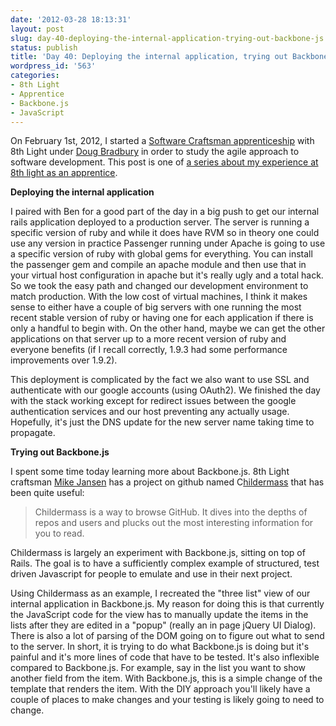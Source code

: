 ```yaml
---
date: '2012-03-28 18:13:31'
layout: post
slug: day-40-deploying-the-internal-application-trying-out-backbone-js
status: publish
title: 'Day 40: Deploying the internal application, trying out Backbone.js'
wordpress_id: '563'
categories:
- 8th Light
- Apprentice
- Backbone.js
- JavaScript
---
```


On February 1st, 2012, I started a [Software Craftsman apprenticeship](http://www.8thlight.com/apprenticeship) with 8th Light under [Doug Bradbury](http://www.8thlight.com/our-team/doug-bradbury) in order to study the agile approach to software development. This post is one of [a series about my experience at 8th light as an apprentice](http://blog.cymen.org/category/8th-light/apprentice/).



**Deploying the internal application**

I paired with Ben for a good part of the day in a big push to get our internal rails application deployed to a production server. The server is running a specific version of ruby and while it does have RVM so in theory one could use any version in practice Passenger running under Apache is going to use a specific version of ruby with global gems for everything. You can install the passenger gem and compile an apache module and then use that in your virtual host configuration in apache but it's really ugly and a total hack. So we took the easy path and changed our development environment to match production. With the low cost of virtual machines, I think it makes sense to either have a couple of big servers with one running the most recent stable version of ruby or having one for each application if there is only a handful to begin with. On the other hand, maybe we can get the other applications on that server up to a more recent version of ruby and everyone benefits (if I recall correctly, 1.9.3 had some performance improvements over 1.9.2).

This deployment is complicated by the fact we also want to use SSL and authenticate with our google accounts (using OAuth2). We finished the day with the stack working except for redirect issues between the google authentication services and our host preventing any actually usage. Hopefully, it's just the DNS update for the new server name taking time to propagate.

**Trying out Backbone.js**


I spent some time today learning more about Backbone.js. 8th Light craftsman [Mike Jansen](http://www.8thlight.com/our-team/mike-jansen) has a project on github named C[hildermass](https://github.com/mjansen401/childermass) that has been quite useful:





> Childermass is a way to browse GitHub. It dives into the depths of repos and users and plucks out the most interesting information for you to read.

Childermass is largely an experiment with Backbone.js, sitting on top of Rails. The goal is to have a sufficiently complex example of structured, test driven Javascript for people to emulate and use in their next project.


Using Childermass as an example, I recreated the "three list" view of our internal application in Backbone.js. My reason for doing this is that currently the JavaScript code for the view has to manually update the items in the lists after they are edited in a "popup" (really an in page jQuery UI Dialog). There is also a lot of parsing of the DOM going on to figure out what to send to the server. In short, it is trying to do what Backbone.js is doing but it's painful and it's more lines of code that have to be tested. It's also inflexible compared to Backbone.js. For example, say in the list you want to show another field from the item. With Backbone.js, this is a simple change of the template that renders the item. With the DIY approach you'll likely have a couple of places to make changes and your testing is likely going to need to change.
